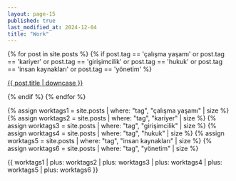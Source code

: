 ```yaml
---
layout: page-15
published: true
last_modified_at: 2024-12-04
title: "Work"
---
```


{% for post in site.posts %} {% if post.tag == 'çalışma yaşamı' or post.tag ==
'kariyer' or post.tag == 'girişimcilik' or post.tag == 'hukuk' or post.tag ==
'insan kaynakları' or post.tag == 'yönetim' %}

<p class="cat1"><a href="{{ post.url }}">{{ post.title | downcase }}</a></p>
{% endif %} {% endfor %}
<br />

{% assign worktags1 = site.posts | where: "tag", "çalışma yaşamı" | size %}
{% assign worktags2 = site.posts | where: "tag", "kariyer" | size %}
{% assign worktags3 = site.posts | where: "tag", "girişimcilik" | size %}
{% assign worktags4 = site.posts | where: "tag", "hukuk" | size %}
{% assign worktags5 = site.posts | where: "tag", "insan kaynakları" | size %}
{% assign worktags6 = site.posts | where: "tag", "yönetim" | size %}

{{ worktags1 | plus: worktags2 | plus: worktags3 | plus: worktags4 | plus: worktags5 | plus: worktags6 }}
